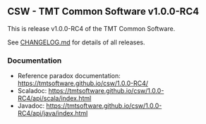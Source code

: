 
## CSW - TMT Common Software v1.0.0-RC4

This is release v1.0.0-RC4 of the TMT Common Software.

See [CHANGELOG.md](CHANGELOG.md) for details of all releases.

### Documentation
- Reference paradox documentation: https://tmtsoftware.github.io/csw/1.0.0-RC4/
- Scaladoc: https://tmtsoftware.github.io/csw/1.0.0-RC4/api/scala/index.html
- Javadoc: https://tmtsoftware.github.io/csw/1.0.0-RC4/api/java/index.html